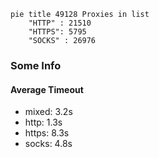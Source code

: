 
```mermaid
pie title 49128 Proxies in list
    "HTTP" : 21510
    "HTTPS": 5795
    "SOCKS" : 26976
```

### Some Info
#### Average Timeout

- mixed: 3.2s
- http: 1.3s
- https: 8.3s
- socks: 4.8s